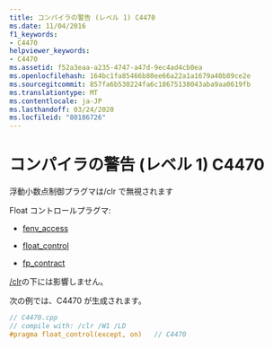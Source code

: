 ```yaml
---
title: コンパイラの警告 (レベル 1) C4470
ms.date: 11/04/2016
f1_keywords:
- C4470
helpviewer_keywords:
- C4470
ms.assetid: f52a3eaa-a235-4747-a47d-9ec4ad4cb0ea
ms.openlocfilehash: 164bc1fa85466b80ee66a22a1a1679a40b89ce2e
ms.sourcegitcommit: 857fa6b530224fa6c18675138043aba9aa0619fb
ms.translationtype: MT
ms.contentlocale: ja-JP
ms.lasthandoff: 03/24/2020
ms.locfileid: "80186726"
---
```

# <a name="compiler-warning-level-1-c4470"></a>コンパイラの警告 (レベル 1) C4470

浮動小数点制御プラグマは/clr で無視されます

Float コントロールプラグマ:

- [fenv_access](../../preprocessor/fenv-access.md)

- [float_control](../../preprocessor/float-control.md)

- [fp_contract](../../preprocessor/fp-contract.md)

[/clr](../../build/reference/clr-common-language-runtime-compilation.md)の下には影響しません。

次の例では、C4470 が生成されます。

```cpp
// C4470.cpp
// compile with: /clr /W1 /LD
#pragma float_control(except, on)   // C4470
```
